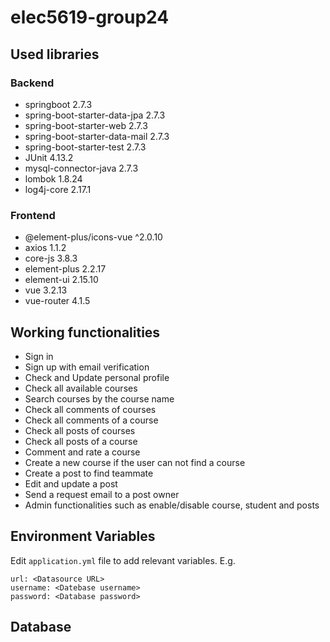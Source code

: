 # elec5619-group24

## Used libraries

### Backend

* springboot 2.7.3
* spring-boot-starter-data-jpa 2.7.3
* spring-boot-starter-web 2.7.3
* spring-boot-starter-data-mail 2.7.3
* spring-boot-starter-test 2.7.3
* JUnit 4.13.2
* mysql-connector-java 2.7.3
* lombok 1.8.24
* log4j-core 2.17.1

### Frontend

* @element-plus/icons-vue ^2.0.10
* axios 1.1.2
* core-js 3.8.3
* element-plus 2.2.17
* element-ui 2.15.10
* vue 3.2.13
* vue-router 4.1.5

## Working functionalities

* Sign in
* Sign up with email verification
* Check and Update personal profile
* Check all available courses
* Search courses by the course name
* Check all comments of courses
* Check all comments of a course 
* Check all posts of courses
* Check all posts of a course
* Comment and rate a course
* Create a new course if the user can not find a course
* Create a post to find teammate
* Edit and update a post
* Send a request email to a post owner
* Admin functionalities such as enable/disable course, student and posts

## Environment Variables
Edit `application.yml` file to add relevant variables. E.g.

```
url: <Datasource URL>
username: <Datebase username>
password: <Database password>
```

## Database

